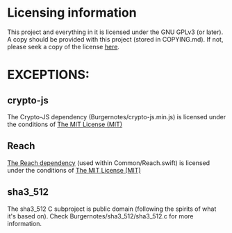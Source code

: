 # Licensing information

This project and everything in it is licensed under the GNU GPLv3 (or later). A copy should be provided with this project (stored in COPYING.md). If not, please seek a copy of the license [here](https://www.gnu.org/licenses/gpl-3.0.en.html#license-text).

# EXCEPTIONS:
## crypto-js
The Crypto-JS dependency (Burgernotes/crypto-js.min.js) is licensed under the conditions of [The MIT License (MIT)](http://opensource.org/licenses/MIT)
## Reach
[The Reach dependency](https://github.com/Isuru-Nanayakkara/Reach/) (used within Common/Reach.swift) is licensed under the conditions of [The MIT License (MIT)](http://opensource.org/licenses/MIT)
## sha3\_512
The sha3_512 C subproject is public domain (following the spirits of what it's based on). Check Burgernotes/sha3\_512/sha3\_512.c for more information.
